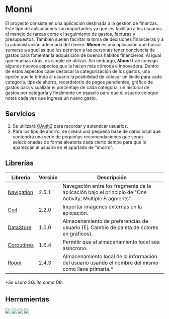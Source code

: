 # Monni
El proyecto consiste en una aplicación destinada a la gestión de finanzas. Este tipo de aplicaciones son importantes ya que les facilitan a los usuarios el manejo de tareas como el seguimiento de gastos, facturas y presupuestos. También suelen facilitar la toma de decisiones financieras y a la administración adecuada del dinero. ___Monni___ es una aplicación que busca sumarse a aquellas que les permiten a las personas tener conciencia de gastos para fomentar la adquisición de buenos hábitos financieros. Al igual que muchas otras, es simple de utilizar. Sin embargo, ___Monni___ trae consigo algunos nuevos aspectos que la hacen más cómoda e innovadora. Dentro de estos aspectos cabe destacar la categorización de los gastos, una opción que le brinda al usuario la posibilidad de colocar un límite para cada categoría, tips de ahorro, recordatorio de pagos pendientes, gráfico de gastos para visualizar el porcentaje de cada categoría, un historial de gastos por categoría y finalmente un espacio para que el usuario coloque notas cada vez que ingresa un nuevo gasto. 

## Servicios
1. Se utilizará [OAuth2](https://developer.android.com/training/id-auth/authenticate) para recordar y autenticar usuarios.
2. Para los tips de ahorro, se creará una pequeña base de datos local que contendrá una serie de pequeñas recomendaciones que serán seleccionadas de forma aleatoria cada cierto tiempo para que le aparezcan al usuario en el apartado de “ahorro”.

## Librerías

| Librería     | Versión    | Descripción                                               |
|------------  | -------------  |  -------------                                        |
| [Navigation](https://developer.android.com/guide/navigation/navigation-getting-started) | 2.5.1 | Navegación entre los fragments de la aplicación bajo el principio de "One Activity, Multiple Fragments". |
| [Coil](https://coil-kt.github.io/coil/) | 2.2.0 | Importar imágenes externas en la aplicación. |
| [DataStore](https://developer.android.com/topic/libraries/architecture/datastore?hl=es-419) | 1.0.0 | Almacenamiento de preferencias de usuario (Ej. Cambio de paleta de colores en gráficos). |
| [Coroutines](https://developer.android.com/kotlin/coroutines?hl=es-419&gclid=CjwKCAjw7eSZBhB8EiwA60kCWwrUNhtfAPT9YFdGpHYCzslJjl9MMANZbVu2RFohfVNMfL4KrgC2XRoCMq4QAvD_BwE&gclsrc=aw.ds) | 1.6.4 | Permitir que el almacenamiento local sea asíncrono. |
| [Room](https://developer.android.com/training/data-storage/room) | 2.4.3 | Almacenamiento local de la información del usuario usando el nombre del mismo como llave primaria.* |

###### *Se usará SQLite como DB.

## Herramientas

<img src="https://img.shields.io/badge/Android%20Studio-3DDC84.svg?style=for-the-badge&logo=Android-Studio&logoColor=white"/>
<img src="https://img.shields.io/badge/Kotlin-7F52FF.svg?style=for-the-badge&logo=Kotlin&logoColor=white"/>
<img src="https://img.shields.io/badge/SQLite-003B57.svg?style=for-the-badge&logo=SQLite&logoColor=white"/>
<img src="https://img.shields.io/badge/Coil-000000.svg?style=for-the-badge&logo=Coil&logoColor=white"/>
